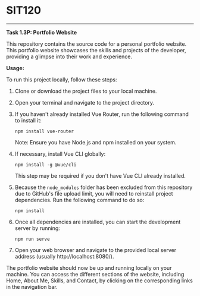 # SIT120

---

**Task 1.3P: Portfolio Website**

This repository contains the source code for a personal portfolio website. This portfolio website showcases the skills and projects of the developer, providing a glimpse into their work and experience.

**Usage:**

To run this project locally, follow these steps:

1. Clone or download the project files to your local machine.

2. Open your terminal and navigate to the project directory.

3. If you haven't already installed Vue Router, run the following command to install it:

   ```
   npm install vue-router
   ```

   Note: Ensure you have Node.js and npm installed on your system.

4. If necessary, install Vue CLI globally:

   ```
   npm install -g @vue/cli
   ```

   This step may be required if you don't have Vue CLI already installed.

5. Because the `node_modules` folder has been excluded from this repository due to GitHub's file upload limit, you will need to reinstall project dependencies. Run the following command to do so:

   ```
   npm install
   ```

6. Once all dependencies are installed, you can start the development server by running:

   ```
   npm run serve
   ```

7. Open your web browser and navigate to the provided local server address (usually http://localhost:8080/).

The portfolio website should now be up and running locally on your machine. You can access the different sections of the website, including Home, About Me, Skills, and Contact, by clicking on the corresponding links in the navigation bar.
